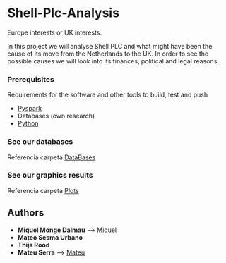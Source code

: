 # Shell-Plc-Analysis
Europe interests or UK interests.

In this project we will analyse Shell PLC and what might have been the cause of its move from the Netherlands to the UK. In order to see the possible causes we will look into its finances, political and legal reasons.


### Prerequisites

Requirements for the software and other tools to build, test and push 
- [Pyspark](https://spark.apache.org/docs/latest/api/python/)
- Databases (own research)
- [Python](https://www.python.org/downloads/)

### See our databases 
Referencia carpeta [DataBases](https://github.com/mdalma/Shell-Plc-Analysis/tree/main/datasets)

### See our graphics results
Referencia carpeta [Plots](https://github.com/mdalma/Shell-Plc-Analysis/tree/main/plots)

## Authors

  - **Miquel Monge Dalmau** --> [Miquel](https://github.com/mdalma)
  - **Mateo Sesma Urbano**
  - **Thijs Rood**
  - **Mateu Serra**  --> [Mateu](https://github.com/MatttSF)
